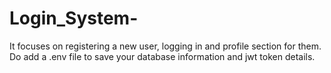 # Login_System-
It focuses on registering a new user, logging in and profile section for them.
Do add a .env file to save your database information and jwt token details.
